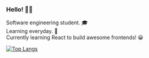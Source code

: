 ### Hello! <span class="wave">👋😄</span>

Software engineering student. 🎓 <br>
Learning everyday. 🤖<br>
Currently learning React to build awesome frontends! 😀 <br>

[![Top Langs](https://github-readme-stats.vercel.app/api/top-langs/?username=vansitha&layout=compact&theme=github_dark)](https://github.com/vansitha/github-readme-stats)
